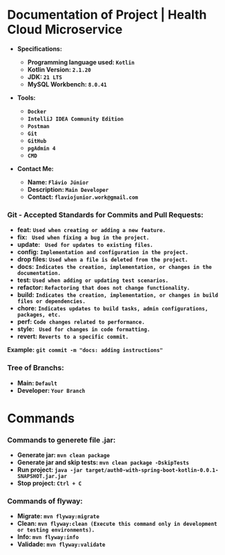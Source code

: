 # Documentation of Project | Health Cloud Microservice
- **Specifications:**
  - **Programming language used: ` Kotlin `**
  - **Kotlin Version: ` 2.1.20 `**
  - **JDK: ` 21 LTS `**
  - **MySQL Workbench: ` 8.0.41 `**

- **Tools:**
  - **` Docker `**
  - **` IntelliJ IDEA Community Edition `**
  - **` Postman `**
  - **` Git `**
  - **` GitHub `**
  - **` pgAdmin 4 `**
  - **` CMD `**

- **Contact Me:**
  - **Name: ` Flávio Júnior `**
  - **Description: ` Main Developer `**
  - **Contact: ` flaviojunior.work@gmail.com `**
 
### Git - Accepted Standards for Commits and Pull Requests:
- **feat:** **` Used when creating or adding a new feature. `**
- **fix:** **`  Used when fixing a bug in the project. `**
- **update:** **`  Used for updates to existing files. `**
- **config:** **` Implementation and configuration in the project. `**
- **drop files:** **` Used when a file is deleted from the project. `**
- **docs:** **` Indicates the creation, implementation, or changes in the documentation. `**
- **test:** **` Used when adding or updating test scenarios. `**
- **refactor:** **` Refactoring that does not change functionality. `**
- **build:** **` Indicates the creation, implementation, or changes in build files or dependencies. `**
- **chore:** **` Indicates updates to build tasks, admin configurations, packages, etc. `**
- **perf:** **` Code changes related to performance. `**
- **style:** **`  Used for changes in code formatting. `**
- **revert:** **` Reverts to a specific commit. `**

**Example:** **` git commit -m "docs: adding instructions" `**

### Tree of Branchs:
- **Main: ` Default `**
- **Developer: ` Your Branch `**

# Commands
### Commands to generete file .jar:
- **Generate jar: ` mvn clean package `**
- **Generate jar and skip tests: ` mvn clean package -DskipTests `**
- **Run project: ` java -jar target/auth0-with-spring-boot-kotlin-0.0.1-SNAPSHOT.jar.jar `**
- **Stop project: ` Ctrl + C `**

### Commands of flyway:
- **Migrate: ` mvn flyway:migrate `**
- **Clean: ` mvn flyway:clean (Execute this command only in development or testing environments). `**
- **Info: ` mvn flyway:info `**
- **Validade: ` mvn flyway:validate `**
